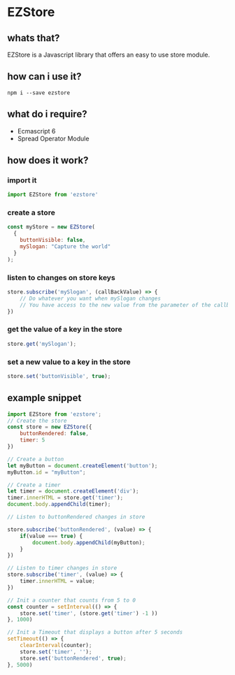 # EZStore
## whats that?
EZStore is a Javascript library that offers an easy to use store module.

## how can i use it?
```
npm i --save ezstore
```

## what do i require?

* Ecmascript 6
* Spread Operator Module

## how does it work?

### import it

```javascript
import EZStore from 'ezstore'
```

### create a store

```javascript
const myStore = new EZStore(
  {
    buttonVisible: false,
    mySlogan: "Capture the world"
  }
);
```

### listen to changes on store keys
```javascript
store.subscribe('mySlogan', (callBackValue) => {
    // Do whatever you want when mySlogan changes
    // You have access to the new value from the parameter of the callback function ( callBackValue )
})
```

### get the value of a key in the store
```javascript
store.get('mySlogan');
```

### set a new value to a key in the store
```javascript
store.set('buttonVisible', true);
```

## example snippet

```javascript
import EZStore from 'ezstore';
// Create the store
const store = new EZStore({
    buttonRendered: false,
    timer: 5
})

// Create a button
let myButton = document.createElement('button');
myButton.id = "myButton";

// Create a timer
let timer = document.createElement('div');
timer.innerHTML = store.get('timer');
document.body.appendChild(timer);

// Listen to buttonRendered changes in store

store.subscribe('buttonRendered', (value) => {
    if(value === true) {
        document.body.appendChild(myButton);
    }
})

// Listen to timer changes in store
store.subscribe('timer', (value) => {
    timer.innerHTML = value;
})

// Init a counter that counts from 5 to 0
const counter = setInterval(() => {
    store.set('timer', (store.get('timer') -1 ))
}, 1000)

// Init a Timeout that displays a button after 5 seconds
setTimeout(() => {
    clearInterval(counter);
    store.set('timer', '');
    store.set('buttonRendered', true);
}, 5000)

```
